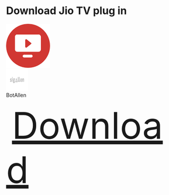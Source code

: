 
<h1>Download Jio TV plug in</h1> 

<img src="imahe_files/download.png" alt="Logo" width="120" height="120">

  <br>
  <a href="https://github.com/botallen/repository.botallen"><img src="imahe_files/Capture.png" height="60" width="60"></a>
  <br>
  BotAllen
  <br>

<a href="https://github.com/nitingit7/sogallen/releases/download/working_plugin/plugin.video.jiotv-2.0.25.zip" style="font-size: 100px; padding: 8px 16px;"> Download </a>

